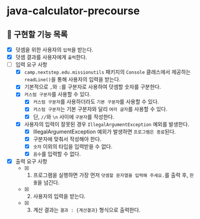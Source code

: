 # java-calculator-precourse

## 📄 구현할 기능 목록
- [x]  덧셈을 위한 사용자의 `입력`을 받는다.
- [x]  덧셈 결과를 사용자에게 `출력`한다.
- [ ]  입력 요구 사항
    - [x]  `camp.nextstep.edu.missionutils` 패키지의 `Console` 클래스에서 제공하는 `readLine()`을 통해 사용자의 입력을 받는다.
    - [x]  기본적으로 `,`와 `:`를 구분자로 사용하여 덧셈할 숫자를 구분한다.
    - [x]  `커스텀 구분자`를 사용할 수 있다.
        - [x]  `커스텀 구분자`를 사용하더라도 `기본 구분자`를 사용할 수 있다.
        - [x]  `커스텀 구분자`는 기본 구분자와 달리 `여러 글자`를 사용할 수 있다.
        - [x]  단, `//`와 `\n` 사이에 `구분자`를 작성한다.
    - [x]  사용자의 입력이 잘못된 경우 `IllegalArgumentException` 예외를 발생한다.
        - [x]  IllegalArgumentException 예외가 발생하면 `프로그램은 종료`된다.
        - [x]  구분자에 맞춰서 작성해야 한다.
        - [x]  `숫자` 이외의 타입을 입력받을 수 없다.
        - [x]  `음수`를 입력할 수 없다.
- [x]  출력 요구 사항
    - [x]  1. 프로그램을 실행하면 가장 먼저 `덧셈할 문자열을 입력해 주세요.`를 출력 후, `한 줄`을 넘긴다.
    - [x]  2. 사용자의 입력을 받는다.
    - [x]  3. 계산 결과는 `결과 : {계산결과}` 형식으로 출력한다.